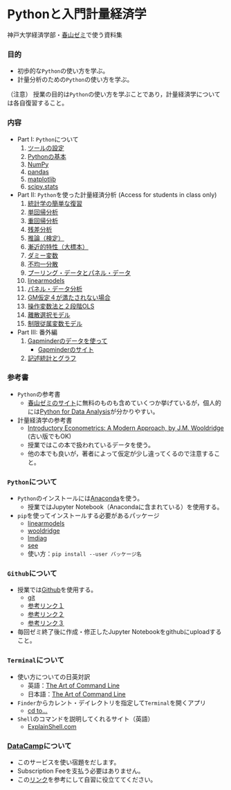 # Pythonと入門計量経済学

神戸大学経済学部・[春山ゼミ](https://haruyama-kobeu.github.io)で使う資料集

### 目的
* 初歩的な`Python`の使い方を学ぶ。
* 計量分析のための`Python`の使い方を学ぶ。

（注意）
授業の目的は`Python`の使い方を学ぶことであり，計量経済学については各自復習すること。

### 内容
* Part I: `Python`について
  1. [ツールの設定](https://nbviewer.jupyter.org/github/Haruyama-KobeU/Py4Basics/blob/master/0_Preparations.ipynb)
  1. [Pythonの基本](https://nbviewer.jupyter.org/github/Haruyama-KobeU/Py4Basics/blob/master/1_Python_Basics.ipynb)
  1. [NumPy](https://nbviewer.jupyter.org/github/Haruyama-KobeU/Py4Basics/blob/master/2_NumPy.ipynb)
  1. [pandas](https://nbviewer.jupyter.org/github/Haruyama-KobeU/Py4Basics/blob/master/3_Pandas.ipynb)
  1. [matplotlib](https://nbviewer.jupyter.org/github/Haruyama-KobeU/Py4Basics/blob/master/4_Matplotlib.ipynb)
  1. [scipy.stats](https://nbviewer.jupyter.org/github/Haruyama-KobeU/Py4Basics/blob/master/5_SciPy_stats.ipynb)
* Part II: `Python`を使った計量経済分析 (Access for students in class only)
  1. [統計学の簡単な復習](https://github.com/Haruyama-KobeU/Py4Etrics/blob/master/6_Review_of_Statistics.ipynb)
  1. [単回帰分析](https://github.com/Haruyama-KobeU/Py4Etrics/blob/master/7_Simple_Regression.ipynb)
  1. [重回帰分析](https://github.com/Haruyama-KobeU/Py4Etrics/blob/master/8_Multiple_Regression.ipynb)
  1. [残差分析](https://github.com/Haruyama-KobeU/Py4Etrics/blob/master/9_Residuals.ipynb)
  1. [推論（検定）](https://github.com/Haruyama-KobeU/Py4Etrics/blob/master/10_Inference.ipynb)
  1. [漸近的特性（大標本）](https://github.com/Haruyama-KobeU/Py4Etrics/blob/master/11_Asymptotics.ipynb)
  1. [ダミー変数](https://github.com/Haruyama-KobeU/Py4Etrics/blob/master/12_Dummies.ipynb)
  1. [不均一分散](https://github.com/Haruyama-KobeU/Py4Etrics/blob/master/13_Heteroskedasticity.ipynb)
  1. [プーリング・データとパネル・データ](https://github.com/Haruyama-KobeU/Py4Etrics/blob/master/14_Pooling.ipynb)
  1. [linearmodels](https://github.com/Haruyama-KobeU/Py4Etrics/blob/master/15_linearmodels.ipynb)
  1. [パネル・データ分析](https://github.com/Haruyama-KobeU/Py4Etrics/blob/master/16_Panel.ipynb)
  1. [GM仮定４が満たされない場合](https://github.com/Haruyama-KobeU/Py4Etrics/blob/master/17_Zero_Conditional_Mean.ipynb)
  1. [操作変数法と２段階OLS](https://github.com/Haruyama-KobeU/Py4Etrics/blob/master/18_IV2SLS.ipynb)
  1. [離散選択モデル](https://github.com/Haruyama-KobeU/Py4Etrics/blob/master/19_LogitProbit.ipynb)
  1. [制限従属変数モデル](https://github.com/Haruyama-KobeU/Py4Etrics/blob/master/20_TobitHeckit.ipynb)
* Part III: 番外編
  1. [Gapminderのデータを使って](https://nbviewer.jupyter.org/github/Haruyama-KobeU/Py4Basics/blob/master/Gapminder.ipynb)
      * [Gapminderのサイト](https://www.gapminder.org)
  1. [記述統計とグラフ](https://nbviewer.jupyter.org/github/Haruyama-KobeU/Py4Basics/blob/master/Descriptive_stats_vs_Graphs.ipynb)

### 参考書
* `Python`の参考書
  * [春山ゼミのサイト](https://haruyama-kobeu.github.io/#Python)に無料のものも含めていくつか挙げているが，個人的には[Python for Data Analysis](https://op.lib.kobe-u.ac.jp/opac/opac_search/?lang=0&amode=2&cmode=0&smode=0&kywd=Python+for+Data+Analysis)が分かりやすい。
* 計量経済学の参考書
  * [Introductory Econometrics: A Modern Approach, by J.M. Wooldridge](https://op.lib.kobe-u.ac.jp/opac/opac_search/?lang=0&amode=2&cmode=0&smode=0&kywd=Introductory+Econometrics%3A+A+Modern+Approach) (古い版でもOK)
  * 授業ではこの本で扱われているデータを使う。
  * 他の本でも良いが，著者によって仮定が少し違ってくるので注意すること。

### `Python`について
* `Python`のインストールには[Anaconda](https://www.anaconda.com/distribution/)を使う。
  * 授業ではJupyter Notebook（Anacondaに含まれている）を使用する。
* `pip`を使ってインストールする必要があるパッケージ
  * [linearmodels](https://pypi.org/project/linearmodels/)
  * [wooldridge](https://pypi.org/project/wooldridge/)
  * [lmdiag](https://pypi.org/project/lmdiag/)
  * [see](https://pypi.org/project/see/)
  * 使い方：`pip install --user バッケージ名`

### `Github`について
* 授業では[Github](https://github.com)を使用する。
  * [git](https://git-scm.com)
  * [参考リンク１](https://happygitwithr.com/install-git.html)
  * [参考リンク２](https://employment.en-japan.com/engineerhub/entry/2017/01/31/110000)
  * [参考リンク３](https://qiita.com/nnahito/items/565f8755e70c51532459)
* 毎回ゼミ終了後に作成・修正したJupyter Notebookをgithubにuploadすること。

### `Terminal`について
* 使い方についての日英対訳
  * 英語：[The Art of Command Line](https://github.com/jlevy/the-art-of-command-line)
  * 日本語：[The Art of Command Line](https://github.com/jlevy/the-art-of-command-line/blob/master/README-ja.md)
* `Finder`からカレント・デイレクトリを指定して`Terminal`を開くアプリ
  * [cd to...](https://github.com/jbtule/cdto)
* `Shell`のコマンドを説明してくれるサイト（英語）
  * [ExplainShell.com](https://explainshell.com)

### [DataCamp](https://www.datacamp.com)について
* このサービスを使い宿題をだします。
* Subscription Feeを支払う必要はありません。
* この[リンク](https://haruyama-kobeu.github.io/#DataCamp)を参考にして自習に役立ててください。
